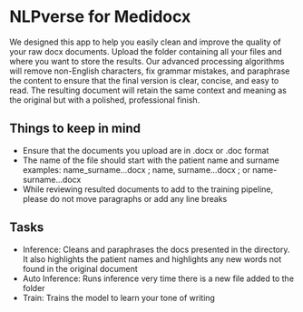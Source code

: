 # NLPverse for Medidocx

We designed this app to help you easily clean and improve the quality of your raw docx documents. Upload the folder containing all your files and where you want to store the results. Our advanced processing algorithms will remove non-English characters, fix grammar mistakes, and paraphrase the content to ensure that the final version is clear, concise, and easy to read. The resulting document will retain the same context and meaning as the original but with a polished, professional finish.

## Things to keep in mind
- Ensure that the documents you upload are in .docx or .doc format
- The name of the file should start with the patient name and surname examples: name_surname...docx ; name, surname...docx ; or name-surname...docx
- While reviewing resulted documents to add to the training pipeline, please do not move paragraphs or add any line breaks

## Tasks
- Inference: Cleans and paraphrases the docs presented in the directory. It also highlights the patient names and highlights any new words not found in the original document
- Auto Inference: Runs inference very time there is a new file added to the folder  
- Train: Trains the model to learn your tone of writing

